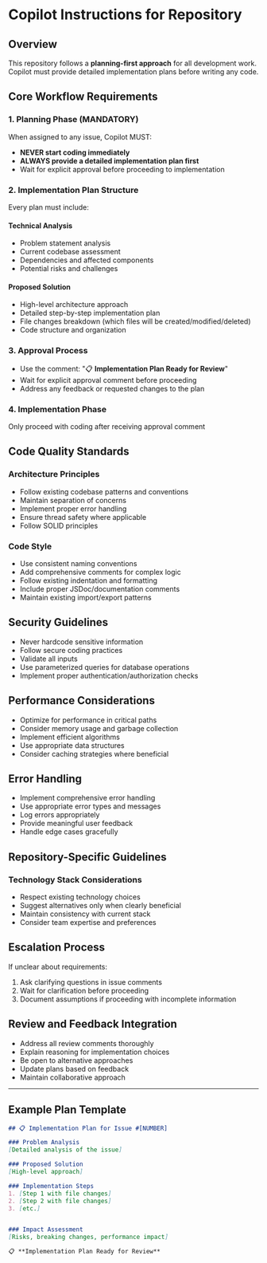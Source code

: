 # Copilot Instructions for Repository

## Overview
This repository follows a **planning-first approach** for all development work. Copilot must provide detailed implementation plans before writing any code.

## Core Workflow Requirements

### 1. Planning Phase (MANDATORY)
When assigned to any issue, Copilot MUST:
- **NEVER start coding immediately**
- **ALWAYS provide a detailed implementation plan first**
- Wait for explicit approval before proceeding to implementation

### 2. Implementation Plan Structure
Every plan must include:

#### Technical Analysis
- Problem statement analysis
- Current codebase assessment
- Dependencies and affected components
- Potential risks and challenges

#### Proposed Solution
- High-level architecture approach
- Detailed step-by-step implementation plan
- File changes breakdown (which files will be created/modified/deleted)
- Code structure and organization

### 3. Approval Process
- Use the comment: "📋 **Implementation Plan Ready for Review**"
- Wait for explicit approval comment before proceeding
- Address any feedback or requested changes to the plan

### 4. Implementation Phase
Only proceed with coding after receiving approval comment 

## Code Quality Standards

### Architecture Principles
- Follow existing codebase patterns and conventions
- Maintain separation of concerns
- Implement proper error handling
- Ensure thread safety where applicable
- Follow SOLID principles

### Code Style
- Use consistent naming conventions
- Add comprehensive comments for complex logic
- Follow existing indentation and formatting
- Include proper JSDoc/documentation comments
- Maintain existing import/export patterns

## Security Guidelines
- Never hardcode sensitive information
- Follow secure coding practices
- Validate all inputs
- Use parameterized queries for database operations
- Implement proper authentication/authorization checks

## Performance Considerations
- Optimize for performance in critical paths
- Consider memory usage and garbage collection
- Implement efficient algorithms
- Use appropriate data structures
- Consider caching strategies where beneficial

## Error Handling
- Implement comprehensive error handling
- Use appropriate error types and messages
- Log errors appropriately
- Provide meaningful user feedback
- Handle edge cases gracefully

## Repository-Specific Guidelines

### Technology Stack Considerations
- Respect existing technology choices
- Suggest alternatives only when clearly beneficial
- Maintain consistency with current stack
- Consider team expertise and preferences

## Escalation Process
If unclear about requirements:
1. Ask clarifying questions in issue comments
2. Wait for clarification before proceeding
3. Document assumptions if proceeding with incomplete information

## Review and Feedback Integration
- Address all review comments thoroughly
- Explain reasoning for implementation choices
- Be open to alternative approaches
- Update plans based on feedback
- Maintain collaborative approach

---

## Example Plan Template

```markdown
## 📋 Implementation Plan for Issue #[NUMBER]

### Problem Analysis
[Detailed analysis of the issue]

### Proposed Solution
[High-level approach]

### Implementation Steps
1. [Step 1 with file changes]
2. [Step 2 with file changes]
3. [etc.]


### Impact Assessment
[Risks, breaking changes, performance impact]

📋 **Implementation Plan Ready for Review**